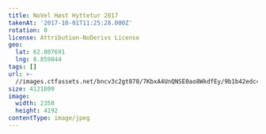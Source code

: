 ```yaml
---
title: NoVel Høst Hyttetur 2017
takenAt: '2017-10-01T11:25:28.000Z'
rotation: 0
license: Attribution-NoDerivs License
geo:
  lat: 62.807691
  lng: 8.859844
tags: []
url: >-
  //images.ctfassets.net/bncv3c2gt878/7KbxA4UnQNSE0ao8WkdfEy/9b1b42edc4c82141dad28fad80ae9e24/novel-hst-hyttetur-2017_37179643600_o
size: 4121809
image:
  width: 2358
  height: 4192
contentType: image/jpeg
---
```


